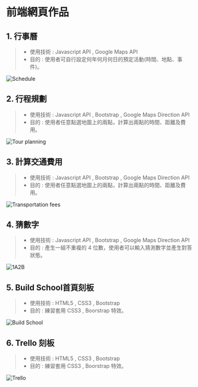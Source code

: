 # 前端網頁作品
## 1. 行事曆  
> + 使用技術 : Javascript API , Google Maps API  
> + 目的 : 使用者可自行設定何年何月何日的預定活動(時間、地點、事件)。  

![Schedule](https://github.com/beiyi1996/MyRepositories_FrontEnd/blob/master/Picture/%E8%A1%8C%E4%BA%8B%E6%9B%86.png)  


## 2. 行程規劃  
> + 使用技術 : Javascript API , Bootstrap , Google Maps Direction API  
> + 目的 : 使用者任意點選地圖上的兩點，計算出兩點的時間、距離及費用。  

![Tour planning](https://github.com/beiyi1996/MyRepositories_FrontEnd/blob/master/Picture/%E9%81%8A%E7%A8%8B%E8%A6%8F%E5%8A%83.png)  


## 3. 計算交通費用  
> + 使用技術 : Javascript API , Bootstrap , Google Maps Direction API  
> + 目的 : 使用者任意點選地圖上的兩點，計算出兩點的時間、距離及費用。  

![Transportation fees](https://github.com/beiyi1996/MyRepositories_FrontEnd/blob/master/Picture/GoogleAPI%E5%9F%BA%E6%9C%AC%E6%93%8D%E4%BD%9C.png)


## 4. 猜數字  
> + 使用技術 : Javascript API , Bootstrap , Google Maps Direction API  
> + 目的 : 產生一組不重複的 4 位數，使用者可以輸入猜測數字並產生對答狀態。

![1A2B](https://github.com/beiyi1996/MyRepositories_FrontEnd/blob/master/Picture/%E7%8C%9C%E6%95%B8%E5%AD%97.png)


## 5. Build School首頁刻板  
> + 使用技術 : HTML5 , CSS3 , Bootstrap  
> + 目的 : 練習套用 CSS3 , Boorstrap 特效。

![Build School](https://github.com/beiyi1996/MyRepositories_FrontEnd/blob/master/Picture/buildschool.png)


## 6. Trello 刻板 
> + 使用技術 : HTML5 , CSS3 , Bootstrap  
> + 目的 : 練習套用 CSS3 , Boorstrap 特效。

![Trello](https://github.com/beiyi1996/MyRepositories_FrontEnd/blob/master/Picture/buildschool.png)
